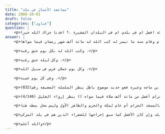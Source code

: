 ```yaml
---
title: "مضاعفة الأعمال في مكة"
date: 2008-10-01
draft: false
categories: ["فتاوى"]
question: |
    <p>فضيلة الشيخ علمت ان الاجر في مكة اكثر من غيره من الاماكن خصوصا في رمضان فهل اخراج الزكاة في مكة افضل ام في بلدي ام في البلدان الفقيرة .؟ افدنا جزاك الله خيرا</p>
answer: |
    <p>الحمد لله وحده وأشهد أن لا إله إلا الله وحده لا شريك له وأشهد أن محمدا عبده ورسوله وبعد :أولا : أما مضاعفة الأعمال الحسنة في مكة فلا أعلم له دليلا صحيا أما حديث : ((( من أدرك رمضان بمكة فصام وقام منه ما تيسر له كتب الله له مائة ألف شهر رمضان فيما سواها .</p>
    
    <p>وكتب الله له بكل يوم عتق رقبة .</p>
    
    <p>وكل ليلة عتق رقبة .</p>
    
    <p>وكل يوم حملان فرس في سبيل الله .</p>
    
    <p>وفي كل يوم حسنة .</p>
    
    <p>وفي كل ليلة حسنة )) رواه ابن ماجه وغيره فعو حديث موضوع باطل ينظر السلسلة الضعيفة رقم(832) .</p>
    
    <p>وكذلك حديث : ((رمضان بمكة أفضل من ألف رمضان بغير مكة )) فهو حديث ضعيف كما في ضعيف الجامع رقم (6884) .نعم صح عن النبي صلى الله عليه وسلم أنه قال : ((( وصلاة في المسجد الحرام أفضل من مائة ألف صلاة فيما سواه )) ينظر إرواء الغليل (4/146) .</p>
    
    <p>واختلف العلماء في هذا الأجر هل هو خاص بالمسجد الحرام أم عام لمكة والحرم والظاهر الأول وليس محل بسطه هنا .</p>
    
    <p>وهذا الأجر خاص بالصلاة فلا يصلح أن نعممه وإلا لزم أن نجعل كل عمل بمائة ألف .وعلى كل لا أعلم دليلا صحيحا في مضاعفة العمل الحسن في مكة إنما هو اجتهاد للعلماء -رحمهم الله تعالى- وقد يستأنس لهم بما ورد في فضل مكة من نصوص ومما ورد من بيان عظم الجرم والإثم في الحرم أنه أكبر وأعظم من الإثم في غيره من البلدان لقوله تعالى : ((ومن يرد فيه بإلحاد بظلم نذقه من عذاب أليم)) وانظر تفسير ابن كثير والطبري على هذه الآية .ثانيا: أما ما يتعلق بإخراج الزكاة لا شك أن الأولى أن تخرج الزكاة في نفس بلد المزكي لقوله صلى الله عليه وسلم لما بعث معاذا إلى اليمن : ((فإن هم أطاعوه لذلك فأعلمهم أن الله افترض عليهم صدقة في أموالهم تؤخذ من أغنيائهم وترد على فقرائهم)) رواه البخاري ومسلم فقوله صلى الله عليه وسلم : ((تؤخذ من أغنيائهم وترد على فقرائهم)) ظاهره في أنها تزكى في البلد التي أخرجت منها وهذا هو الأفضل لكن إذا لم يوجد في هذه البلد فقراء أو أنه يوجد في البلاد الأخرى من المسلمين من هو أعظم فقرا وحاجة فلا شك أن إرسلها إليهم أعظم وأفضل وهكذا ينظر إلى مصلحة الفقراء لا إلى البلد وإن كان الأفضل كما سبق إخراجها للفقراء الذين هم في بلد المزكي .</p>
    
    <p>والله أعلم</p>
---
```


